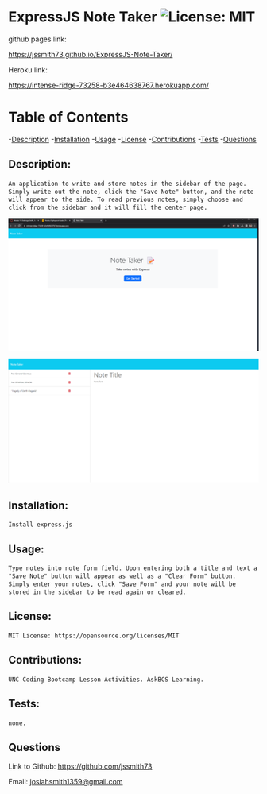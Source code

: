 # ExpressJS Note Taker ![License: MIT](https://img.shields.io/badge/License-MIT-yellow.svg)

 github pages link:

 https://jssmith73.github.io/ExpressJS-Note-Taker/

 Heroku link: 

 https://intense-ridge-73258-b3e464638767.herokuapp.com/

# Table of Contents

-[Description](#description)
-[Installation](#installation)
-[Usage](#usage)
-[License](#license)
-[Contributions](#contributions)
-[Tests](#tests)
-[Questions](#questions)


## Description:

    An application to write and store notes in the sidebar of the page. Simply write out the note, click the "Save Note" button, and the note will appear to the side. To read previous notes, simply choose and click from the sidebar and it will fill the center page. 


![landingpage](<Screenshot 2023-10-15 113226.png>)

![notes-page](<Screenshot 2023-10-15 113255.png>)


## Installation:

    Install express.js

## Usage:

    Type notes into note form field. Upon entering both a title and text a "Save Note" button will appear as well as a "Clear Form" button. Simply enter your notes, click "Save Form" and your note will be stored in the sidebar to be read again or cleared.

## License:

    MIT License: https://opensource.org/licenses/MIT

## Contributions:

    UNC Coding Bootcamp Lesson Activities. AskBCS Learning.

## Tests:

    none.

## Questions

   Link to Github: https://github.com/jssmith73

   Email: josiahsmith1359@gmail.com
